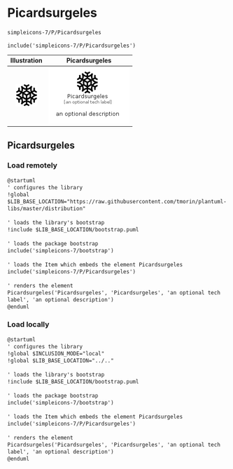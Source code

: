 # Picardsurgeles


```text
simpleicons-7/P/Picardsurgeles
```

```text
include('simpleicons-7/P/Picardsurgeles')
```



| Illustration | Picardsurgeles |
| :---: | :---: |
| ![illustration for Illustration](../../simpleicons-7/P/Picardsurgeles.png) | ![illustration for Picardsurgeles](../../simpleicons-7/P/Picardsurgeles.Local.png) |




## Picardsurgeles

### Load remotely
```plantuml
@startuml
' configures the library
!global $LIB_BASE_LOCATION="https://raw.githubusercontent.com/tmorin/plantuml-libs/master/distribution"

' loads the library's bootstrap
!include $LIB_BASE_LOCATION/bootstrap.puml

' loads the package bootstrap
include('simpleicons-7/bootstrap')

' loads the Item which embeds the element Picardsurgeles
include('simpleicons-7/P/Picardsurgeles')

' renders the element
Picardsurgeles('Picardsurgeles', 'Picardsurgeles', 'an optional tech label', 'an optional description')
@enduml
```

### Load locally
```plantuml
@startuml
' configures the library
!global $INCLUSION_MODE="local"
!global $LIB_BASE_LOCATION="../.."

' loads the library's bootstrap
!include $LIB_BASE_LOCATION/bootstrap.puml

' loads the package bootstrap
include('simpleicons-7/bootstrap')

' loads the Item which embeds the element Picardsurgeles
include('simpleicons-7/P/Picardsurgeles')

' renders the element
Picardsurgeles('Picardsurgeles', 'Picardsurgeles', 'an optional tech label', 'an optional description')
@enduml
```

